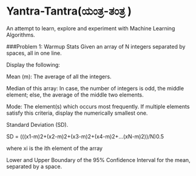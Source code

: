 # Yantra-Tantra(ಯಂತ್ರ-ತಂತ್ರ )
An attempt to learn, explore and experiment with Machine Learning Algorithms. 

###Problem 1: Warmup Stats
Given an array of N integers separated by spaces, all in one line.

Display the following:

Mean (m): The average of all the integers.

Median of this array: In case, the number of integers is odd, the middle element; else, the average of the middle two elements.

Mode: The element(s) which occurs most frequently. If multiple elements satisfy this criteria, display the numerically smallest one.

Standard Deviation (SD).

SD = (((x1-m)2+(x2-m)2+(x3-m)2+(x4-m)2+...(xN-m)2))/N)0.5

where xi is the ith element of the array

Lower and Upper Boundary of the 95% Confidence Interval for the mean, separated by a space.
